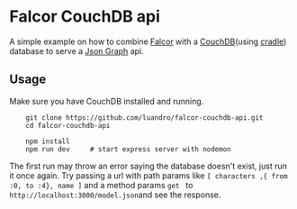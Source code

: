# Falcor CouchDB api

A simple example on how to combine [Falcor](http://netflix.github.io/falcor) with a [CouchDB](http://couchdb.apache.org/)(using [cradle](https://github.com/flatiron/cradle)) database to serve a [Json Graph](http://netflix.github.io/falcor/documentation/jsongraph.html) api.

## Usage

Make sure you have CouchDB installed and running.

```
	git clone https://github.com/luandro/falcor-couchdb-api.git
	cd falcor-couchdb-api

	npm install
	npm run dev     # start express server with nodemon
```

The first run may throw an error saying the database doesn't exist, just run it once again. Try passing a url with path params like ```[ characters ,{ from :0, to :4}, name ]``` and a method params ```get ``` to ```http://localhost:3000/model.json```and see the response.